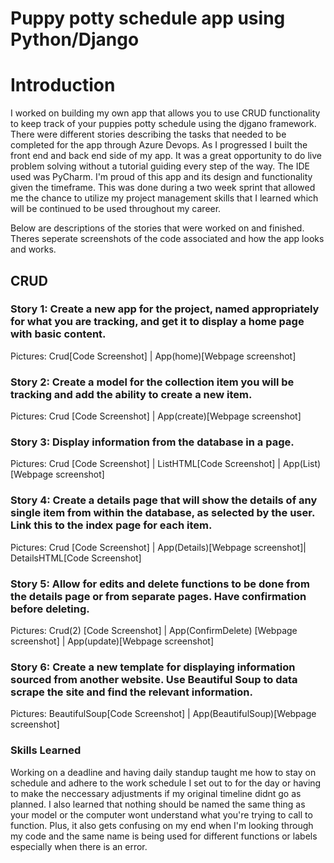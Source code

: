 # Puppy potty schedule app using Python/Django

# Introduction
I worked on building my own app that allows you to use CRUD functionality to keep track of your puppies potty schedule using the djgano framework. There were different stories describing the tasks that needed to be completed for the app through Azure Devops. As I progressed I built the front end and back end side of my app. It was a great opportunity to do live problem solving without a tutorial guiding every step of the way. The IDE used was PyCharm. I'm proud of this app and its design and functionality given the timeframe. This was done during a two week sprint that allowed me the chance to utilize my project management skills that I learned which will be continued to be used throughout my career.

Below are descriptions of the stories that were worked on and finished. Theres seperate screenshots of the code associated and how the app looks and works.

## CRUD

### Story 1: Create a new app for the project, named appropriately for what you are tracking, and get it to display a home page with basic content.
Pictures: Crud[Code Screenshot] | App(home)[Webpage screenshot]
    
### Story 2: Create a model for the collection item you will be tracking and add the ability to create a new item.
Pictures: Crud [Code Screenshot]  | App(create)[Webpage screenshot]

### Story 3: Display information from the database in a page.
Pictures: Crud [Code Screenshot]  | ListHTML[Code Screenshot] | App(List)[Webpage screenshot]  

### Story 4: Create a details page that will show the details of any single item from within the database, as selected by the user. Link this to the index page for each item.
Pictures: Crud [Code Screenshot]  | App(Details)[Webpage screenshot]| DetailsHTML[Code Screenshot]
    
### Story 5: Allow for edits and delete functions to be done from the details page or from separate pages. Have confirmation before deleting.
Pictures: Crud(2) [Code Screenshot] | App(ConfirmDelete) [Webpage screenshot] | App(update)[Webpage screenshot]
 
### Story 6: Create a new template for displaying information sourced from another website. Use Beautiful Soup to data scrape the site and find the relevant information.
Pictures: BeautifulSoup[Code Screenshot] | App(BeautifulSoup)[Webpage screenshot]

### Skills Learned
Working on a deadline and having daily standup taught me how to stay on schedule and adhere to the work schedule I set out to for the day or having to make the neccessary adjustments if my original timeline didnt go as planned. 
I also learned that nothing should be named the same thing as your model or the computer wont understand what you're trying to call to function. Plus, it also gets confusing on my end when I'm looking through my code and the same name is being used for different functions or labels especially when there is an error.
